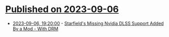 # [Published on 2023-09-06](index.md)

* [2023-09-06, 19:20:00](https://games.slashdot.org/story/23/09/06/1035255/starfields-missing-nvidia-dlss-support-added-by-a-mod---with-drm?utm_source=rss1.0mainlinkanon&utm_medium=feed) - [Starfield's Missing Nvidia DLSS Support Added By a Mod - With DRM](https://games.slashdot.org/story/23/09/06/1035255/starfields-missing-nvidia-dlss-support-added-by-a-mod---with-drm?utm_source=rss1.0mainlinkanon&utm_medium=feed)
